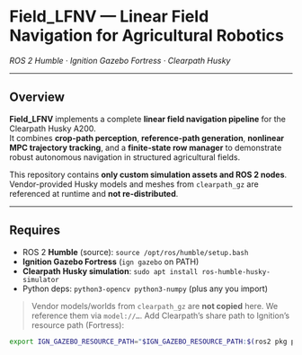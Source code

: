 # Field_LFNV — Linear Field Navigation for Agricultural Robotics  
*ROS 2 Humble · Ignition Gazebo Fortress · Clearpath Husky*

---

## Overview
**Field_LFNV** implements a complete **linear field navigation pipeline** for the Clearpath Husky A200.  
It combines **crop-path perception**, **reference-path generation**, **nonlinear MPC trajectory tracking**, and a **finite-state row manager** to demonstrate robust autonomous navigation in structured agricultural fields.

This repository contains **only custom simulation assets and ROS 2 nodes**.  
Vendor-provided Husky models and meshes from `clearpath_gz` are referenced at runtime and **not re-distributed**.

---


## Requires
- ROS 2 **Humble** (source): `source /opt/ros/humble/setup.bash`
- **Ignition Gazebo Fortress** (`ign gazebo` on PATH)
- **Clearpath Husky simulation**: `sudo apt install ros-humble-husky-simulator`
- Python deps: `python3-opencv python3-numpy` (plus any you import)

> Vendor models/worlds from `clearpath_gz` are **not copied** here. We reference them via `model://…`.
> Add Clearpath’s share path to Ignition’s resource path (Fortress):
```bash
export IGN_GAZEBO_RESOURCE_PATH="$IGN_GAZEBO_RESOURCE_PATH:$(ros2 pkg prefix clearpath_gz)/share"
